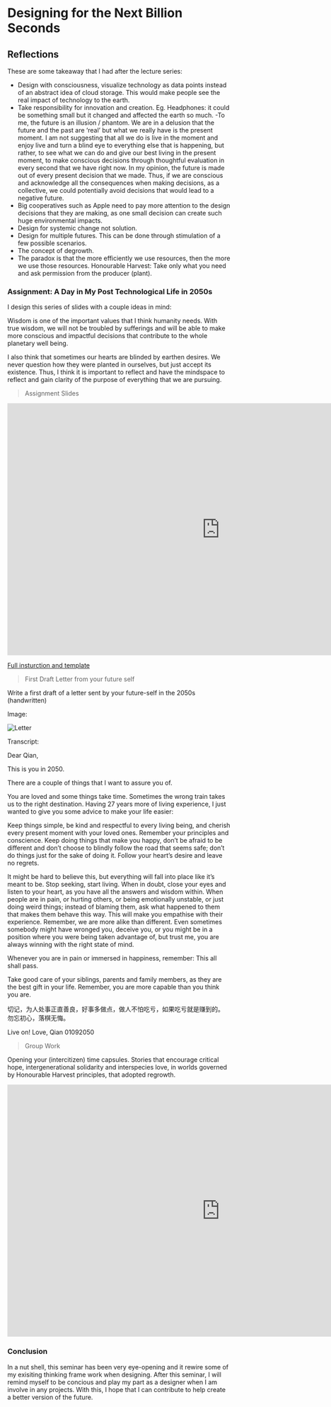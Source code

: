 
# Designing for the Next Billion Seconds

## Reflections

These are some takeaway that I had after the lecture series:

- Design with consciousness, visualize technology as data points instead of an abstract idea of cloud storage. This would make people see the real impact of technology to the earth.
- Take responsibility for innovation and creation. Eg. Headphones: it could be something small but it changed and affected the earth so much.
-To me, the future is an illusion / phantom. We are in a delusion that the future and the past are ‘real’ but what we really have is the present moment. I am not suggesting that all we do is live in the moment and enjoy live and turn a blind eye to everything else that is happening, but rather, to see what we can do and give our best living in the present moment, to make conscious decisions through thoughtful evaluation in every second that we have right now. In my opinion, the future is made out of every present decision that we made. Thus, if we are conscious and acknowledge all the consequences when making decisions, as a collective, we could potentially avoid decisions that would lead to a negative future.
- Big cooperatives such as Apple need to pay more attention to the design decisions that they are making, as one small decision can create such huge environmental impacts. 
- Design for systemic change not solution.
- Design for multiple futures. This can be done through stimulation of a few possible scenarios.
- The concept of degrowth.
- The paradox is that the more efficiently we use resources, then the more we use those resources.
Honourable Harvest: Take only what you need and ask permission from the producer (plant).

### Assignment: A Day in My Post Technological Life in 2050s

I design this series of slides with a couple ideas in mind:

Wisdom is one of the important values that I think humanity needs. With true wisdom, we will not be troubled by sufferings and will be able to make more conscious and impactful decisions that contribute to the whole planetary well being.

I also think that sometimes our hearts are blinded by earthen desires. We never question how they were planted in ourselves, but just accept its existence. Thus, I think it is important to reflect and have the mindspace to reflect and gain clarity of the purpose of everything that we are pursuing.

>Assignment Slides

<iframe src="https://docs.google.com/presentation/d/e/2PACX-1vTguGCk5sdrSJcXFht-aPOMPHG74MFRCqDdZnoEbyPrnzkzp8T0ywHC9tsCnNgQDm07RCOoNcSrKUAc/embed?start=true&loop=true&delayms=3000" frameborder="0" width="960" height="569" allowfullscreen="true" mozallowfullscreen="true" webkitallowfullscreen="true"></iframe>

[Full insturction and template](https://docs.google.com/document/u/0/d/1ci5qoF0lF__JAoZTKm0PInE1hpZfkf0Z3hcFq8-QecA/mobilebasic)

>First Draft Letter from your future self

Write a first draft of a letter sent by your future-self in the 2050s (handwritten)

Image:

![Letter](../images/term02/03_dnbs/Letter%20to%20Future%20Self.jpg)


Transcript:

Dear Qian,

This is you in 2050.

There are a couple of things that I want to assure you of. 

You are loved and some things take time. Sometimes the wrong train takes us to the right destination. Having 27 years more of living experience, I just wanted to give you some advice to make your life easier:

Keep things simple, be kind and respectful to every living being, and cherish every present moment with your loved ones. Remember your principles and conscience. Keep doing things that make you happy, don’t be afraid to be different and don’t choose to blindly follow the road that seems safe; don’t do things just for the sake of doing it. Follow your heart’s desire and leave no regrets.

It might be hard to believe this, but everything will fall into place like it’s meant to be. Stop seeking, start living. When in doubt, close your eyes and listen to your heart, as you have all the answers and wisdom within.
When people are in pain, or hurting others, or being emotionally unstable, or just doing weird things; instead of blaming them, ask what happened to them that makes them behave this way. This will make you empathise with their experience. Remember, we are more alike than different. Even sometimes somebody might have wronged you, deceive you, or you might be in a position where you were being taken advantage of, but trust me, you are always winning with the right state of mind.

Whenever you are in pain or immersed in happiness, remember: This all shall pass.

Take good care of your siblings, parents and family members, as they are the best gift in your life. Remember, you are more capable than you think you are.

切记，为人处事正直善良，好事多做点，做人不怕吃亏，如果吃亏就是赚到的。
勿忘初心，落棋无悔。

Live on!
Love,
Qian
01092050

>Group Work

Opening your (intercitizen) time capsules. Stories that encourage critical hope, intergenerational solidarity and interspecies love, in worlds governed by Honourable Harvest principles, that adopted regrowth.

<iframe src="https://docs.google.com/presentation/d/e/2PACX-1vS7tnJqhrtutE8Y1bICqQlaVaJ3NJwQvbyGnUVXdm9SDB-09C5220zG6j6sWi0tNA/embed?start=true&loop=true&delayms=3000" frameborder="0" width="960" height="569" allowfullscreen="true" mozallowfullscreen="true" webkitallowfullscreen="true"></iframe>

### Conclusion

In a nut shell, this seminar has been very eye-opening and it rewire some of my exisiting thinking frame work when designing. After this seminar, I will remind myself to be concious and play my part as a designer when I am involve in any projects. With this, I hope that I can contribute to help create a better version of the future.